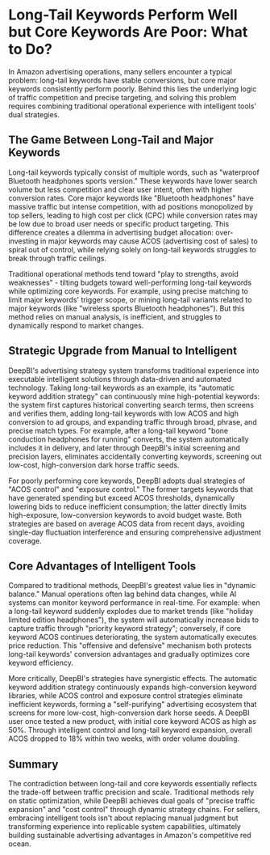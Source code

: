 # Long-Tail Keywords Perform Well but Core Keywords Are Poor: What to Do?

In Amazon advertising operations, many sellers encounter a typical problem: long-tail keywords have stable conversions, but core major keywords consistently perform poorly. Behind this lies the underlying logic of traffic competition and precise targeting, and solving this problem requires combining traditional operational experience with intelligent tools' dual strategies.

## The Game Between Long-Tail and Major Keywords

Long-tail keywords typically consist of multiple words, such as "waterproof Bluetooth headphones sports version." These keywords have lower search volume but less competition and clear user intent, often with higher conversion rates. Core major keywords like "Bluetooth headphones" have massive traffic but intense competition, with ad positions monopolized by top sellers, leading to high cost per click (CPC) while conversion rates may be low due to broad user needs or specific product targeting. This difference creates a dilemma in advertising budget allocation: over-investing in major keywords may cause ACOS (advertising cost of sales) to spiral out of control, while relying solely on long-tail keywords struggles to break through traffic ceilings.

Traditional operational methods tend toward "play to strengths, avoid weaknesses" - tilting budgets toward well-performing long-tail keywords while optimizing core keywords. For example, using precise matching to limit major keywords' trigger scope, or mining long-tail variants related to major keywords (like "wireless sports Bluetooth headphones"). But this method relies on manual analysis, is inefficient, and struggles to dynamically respond to market changes.

## Strategic Upgrade from Manual to Intelligent

DeepBI's advertising strategy system transforms traditional experience into executable intelligent solutions through data-driven and automated technology. Taking long-tail keywords as an example, its "automatic keyword addition strategy" can continuously mine high-potential keywords: the system first captures historical converting search terms, then screens and verifies them, adding long-tail keywords with low ACOS and high conversion to ad groups, and expanding traffic through broad, phrase, and precise match types. For example, after a long-tail keyword "bone conduction headphones for running" converts, the system automatically includes it in delivery, and later through DeepBI's initial screening and precision layers, eliminates accidentally converting keywords, screening out low-cost, high-conversion dark horse traffic seeds.

For poorly performing core keywords, DeepBI adopts dual strategies of "ACOS control" and "exposure control." The former targets keywords that have generated spending but exceed ACOS thresholds, dynamically lowering bids to reduce inefficient consumption; the latter directly limits high-exposure, low-conversion keywords to avoid budget waste. Both strategies are based on average ACOS data from recent days, avoiding single-day fluctuation interference and ensuring comprehensive adjustment coverage.

## Core Advantages of Intelligent Tools

Compared to traditional methods, DeepBI's greatest value lies in "dynamic balance." Manual operations often lag behind data changes, while AI systems can monitor keyword performance in real-time. For example: when a long-tail keyword suddenly explodes due to market trends (like "holiday limited edition headphones"), the system will automatically increase bids to capture traffic through "priority keyword strategy"; conversely, if core keyword ACOS continues deteriorating, the system automatically executes price reduction. This "offensive and defensive" mechanism both protects long-tail keywords' conversion advantages and gradually optimizes core keyword efficiency.

More critically, DeepBI's strategies have synergistic effects. The automatic keyword addition strategy continuously expands high-conversion keyword libraries, while ACOS control and exposure control strategies eliminate inefficient keywords, forming a "self-purifying" advertising ecosystem that screens for more low-cost, high-conversion dark horse seeds. A DeepBI user once tested a new product, with initial core keyword ACOS as high as 50%. Through intelligent control and long-tail keyword expansion, overall ACOS dropped to 18% within two weeks, with order volume doubling.

## Summary

The contradiction between long-tail and core keywords essentially reflects the trade-off between traffic precision and scale. Traditional methods rely on static optimization, while DeepBI achieves dual goals of "precise traffic expansion" and "cost control" through dynamic strategy chains. For sellers, embracing intelligent tools isn't about replacing manual judgment but transforming experience into replicable system capabilities, ultimately building sustainable advertising advantages in Amazon's competitive red ocean.
